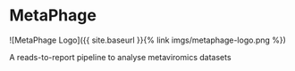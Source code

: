 # MetaPhage

![MetaPhage Logo]({{ site.baseurl }}{% link imgs/metaphage-logo.png %})

A reads-to-report pipeline to analyse metaviromics datasets